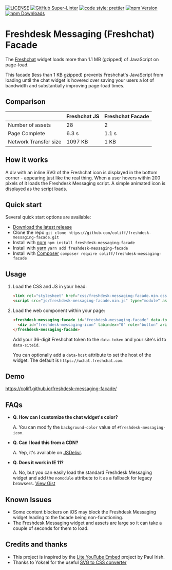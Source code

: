 [![LICENSE](https://img.shields.io/badge/license-MIT-lightgrey.svg)](https://raw.githubusercontent.com/coliff/freshdesk-messaging-facade/main/LICENSE)
[![GitHub Super-Linter](https://github.com/coliff/freshdesk-messaging-facade/workflows/Lint%20Code%20Base/badge.svg)](https://github.com/marketplace/actions/super-linter)
[![code style: prettier](https://img.shields.io/badge/code_style-prettier-ff69b4.svg?style=flat-square)](https://github.com/prettier/prettier)
[![npm Version](https://img.shields.io/npm/v/freshdesk-messaging-facade)](https://www.npmjs.com/package/freshdesk-messaging-facade)
[![npm Downloads](https://img.shields.io/npm/dt/freshdesk-messaging-facade.svg)](https://www.npmjs.com/package/freshdesk-messaging-facade)

# Freshdesk Messaging (Freshchat) Facade

The [Freshchat](https://developers.freshchat.com/web-sdk/) widget loads more than 1.1 MB (gzipped) of JavaScript on page-load.

This facade (less than 1 KB gzipped) prevents Freshchat's JavaScript from loading until the chat widget is hovered over saving your users a lot of bandwidth and substantially improving page-load times.

## Comparison

|                       | Freshchat JS | Freshchat Facade |
| --------------------- | ------------ | ---------------- |
| Number of assets      | 28           | 2                |
| Page Complete         | 6.3 s        | 1.1 s            |
| Network Transfer size | 1097 KB      | 1 KB             |

## How it works

A div with an inline SVG of the Freshchat icon is displayed in the bottom corner - appearing just like the real thing. When a user hovers within 200 pixels of it loads the Freshdesk Messaging script. A simple animated icon is displayed as the script loads.

## Quick start

Several quick start options are available:

- [Download the latest release](https://github.com/coliff/freshdesk-messaging-facade)
- Clone the repo `git clone https://github.com/coliff/freshdesk-messaging-facade.git`
- Install with [npm](https://www.npmjs.com/package/freshdesk-messaging-facade) `npm install freshdesk-messaging-facade`
- Install with [yarn](https://yarnpkg.com/en/package/freshdesk-messaging-facade) `yarn add freshdesk-messaging-facade`
- Install with [Composer](https://packagist.org/packages/coliff/freshdesk-messaging-facade) `composer require coliff/freshdesk-messaging-facade`

## Usage

1. Load the CSS and JS in your head:

   ```html
   <link rel="stylesheet" href="css/freshdesk-messaging-facade.min.css" media="screen">
   <script src="js/freshdesk-messaging-facade.min.js" type="module" async></script>
   ```

2. Load the web component within your page:

   ```html
   <freshdesk-messaging-facade id="freshdesk-messaging-facade" data-token="" data-siteid="" hidden>
     <div id="freshdesk-messaging-icon" tabindex="0" role="button" aria-label="Chat"></div>
   </freshdesk-messaging-facade>
   ```

   Add your 36-digit Freshchat token to the `data-token` and your site's id to `data-siteid`.

   You can optionally add a `data-host` attribute to set the host of the widget. The default is `https://wchat.freshchat.com`.

## Demo

https://coliff.github.io/freshdesk-messaging-facade/

## FAQs

- **Q. How can I customize the chat widget's color?**

  A. You can modify the `background-color` value of `#freshdesk-messaging-icon`.

- **Q. Can I load this from a CDN?**

  A. Yep, it's available on [JSDelivr](https://www.jsdelivr.com/package/npm/freshdesk-messaging-facade).

- **Q. Does it work in IE 11?**

  A. No, but you can easily load the standard Freshdesk Messaging widget and add the `nomodule` attribute to it as a fallback for legacy browsers. [View Gist](https://gist.github.com/coliff/fe18a182c8224d8d92ae1c31a31d756f)

## Known Issues

- Some content blockers on iOS may block the Freshdesk Messaging widget leading to the facade being non-functioning.
- The Freshdesk Messaging widget and assets are large so it can take a couple of seconds for them to load.

## Credits and thanks

- This project is inspired by the [Lite YouTube Embed](https://github.com/paulirish/lite-youtube-embed) project by Paul Irish.
- Thanks to Yoksel for the useful [SVG to CSS converter](https://yoksel.github.io/url-encoder/)
